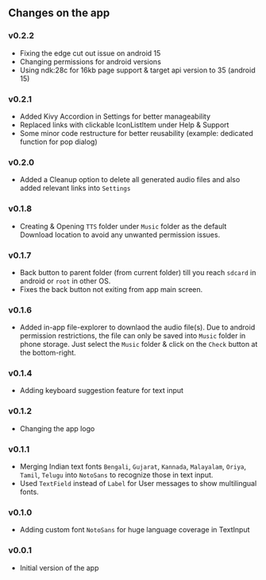 ## Changes on the app

### v0.2.2
- Fixing the edge cut out issue on android 15
- Changing permissions for android versions
- Using ndk:28c for 16kb page support & target api version to 35 (android 15)

### v0.2.1
- Added Kivy Accordion in Settings for better manageability
- Replaced links with clickable IconListItem under Help & Support
- Some minor code restructure for better reusability (example: dedicated function for pop dialog)

### v0.2.0
- Added a Cleanup option to delete all generated audio files and also added relevant links into `Settings`

### v0.1.8
- Creating & Opening `TTS` folder under `Music` folder as the default Download location to avoid any unwanted permission issues. 

### v0.1.7
- Back button to parent folder (from current folder) till you reach `sdcard` in android or `root` in other OS.
- Fixes the back button not exiting from app main screen.

### v0.1.6
- Added in-app file-explorer to downlaod the audio file(s). Due to android permission restrictions, the file can only be saved into `Music` folder in phone storage. Just select the `Music` folder & click on the `Check` button at the bottom-right.

### v0.1.4
- Adding keyboard suggestion feature for text input

### v0.1.2
- Changing the app logo

### v0.1.1
- Merging Indian text fonts `Bengali`, `Gujarat`, `Kannada`, `Malayalam`, `Oriya`, `Tamil`, `Telugu` into `NotoSans` to recognize those in text input.
- Used `TextField` instead of `Label` for User messages to show multilingual fonts.

### v0.1.0
- Adding custom font `NotoSans` for huge language coverage in TextInput

### v0.0.1
- Initial version of the app
